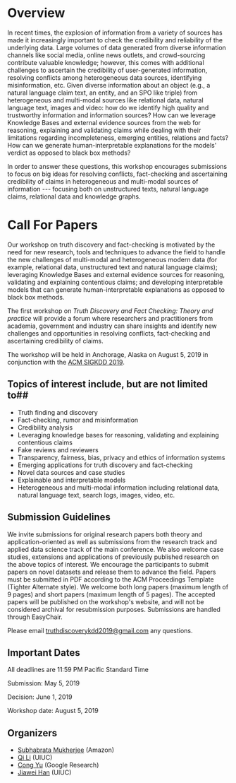 # Overview
In recent times, the explosion of information from a variety of sources has made it increasingly important to check the credibility and reliability of the underlying data. Large volumes of data generated from diverse information channels like social media, online news outlets, and crowd-sourcing contribute valuable knowledge; however, this comes with additional challenges to ascertain the credibility of user-generated information, resolving conflicts among heterogeneous data sources, identifying misinformation, etc. Given diverse information about an object (e.g., a natural language claim text, an entity, and an SPO like triple) from heterogeneous and multi-modal sources like relational data, natural language text, images and video: how do we identify high quality and trustworthy information and information sources? How can we leverage Knowledge Bases and external evidence sources from the web for reasoning, explaining and validating claims while dealing with their limitations regarding incompleteness, emerging entities, relations and facts? How can we generate human-interpretable explanations for the models' verdict as opposed to black box methods?

In order to answer these questions, this workshop encourages submissions to focus on big ideas for resolving conflicts, fact-checking and ascertaining credibility of claims in heterogeneous and multi-modal sources of information --- focusing both on unstructured texts, natural language claims, relational data and knowledge graphs.
  
# Call For Papers
		
Our workshop on truth discovery and fact-checking is motivated by the need for new research, tools and techniques to advance the field to handle the new challenges of multi-modal and heterogeneous modern data (for example, relational data, unstructured text and natural language claims); leveraging Knowledge Bases and external evidence sources for reasoning, validating and explaining contentious claims; and developing interpretable models that can generate human-interpretable explanations as opposed to black box methods.
	
The first workshop on _Truth Discovery and Fact Checking: Theory and practice_ will provide a forum where researchers and practitioners from academia, government and industry can share insights and identify new challenges and opportunities in resolving conflicts, fact-checking and ascertaining credibility of claims.

The workshop will be held in Anchorage, Alaska on August 5, 2019 in conjunction with the [ACM SIGKDD 2019](https://www.kdd.org/kdd2019/).


## Topics of interest include, but are not limited to##
	
- Truth finding and discovery 
- Fact-checking, rumor and misinformation
- Credibility analysis
- Leveraging knowledge bases for reasoning, validating and explaining contentious claims
- Fake reviews and reviewers
- Transparency, fairness, bias, privacy and ethics of information systems
- Emerging applications for truth discovery and fact-checking
- Novel data sources and case studies
- Explainable and interpretable models
- Heterogeneous and multi-modal information including relational data, natural language text, search logs, images, video, etc. 
	
## Submission Guidelines ##

We invite submissions for original research papers both theory and application-oriented as well as submissions from the research track and applied data science track of the main conference. We also welcome case studies, extensions and applications of previously published research on the above topics of interest. We encourage the participants to submit papers on novel datasets and release them to advance the field. Papers must be submitted in PDF according to the ACM Proceedings Template (Tighter Alternate style). We welcome both long papers (maximum length of 9 pages) and short papers (maximum length of 5 pages). The accepted papers will be published on the workshop's website, and will not be considered archival for resubmission purposes. Submissions are handled through EasyChair.

Please email truthdiscoverykdd2019@gmail.com any questions.

## Important Dates ##
All deadlines are 11:59 PM Pacific Standard Time

Submission: May 5, 2019

Decision: June 1, 2019

Workshop date: August 5, 2019	

## Organizers ##

- [Subhabrata Mukherjee](https://people.mpi-inf.mpg.de/~smukherjee) (Amazon)
- [Qi Li](https://publish.illinois.edu/qili5/) (UIUC)
- [Cong Yu](https://sites.google.com/site/congyu/home) (Google Research)
- [Jiawei Han](https://hanj.cs.illinois.edu) (UIUC)
